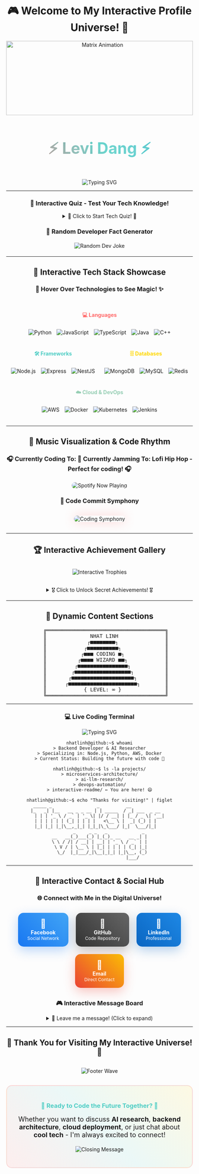 <!-- Interactive 3D README với Game và Animation -->
<!-- Nhat Linh's Interactive GitHub Profile -->

<div align="center">

# 🎮 Welcome to My Interactive Profile Universe! 🌌

<div id="3d-scene">
  <img src="https://raw.githubusercontent.com/rodrigograca31/rodrigograca31/master/matrix.svg" width="100%" height="200px" alt="Matrix Animation"/>
</div>


<!-- 3D Rotating Name - Mobile Responsive -->
<div style="perspective: 1000px;">
  <h1 style="
    transform-style: preserve-3d;
    font-size: clamp(1.5em, 5vw, 3em);
    text-shadow: 0 0 20px rgba(255,255,255,0.5);
    display: inline-block;
    animation: rotate3d 8s infinite linear;
  ">
    <span style="
      background: linear-gradient(45deg, #ff6b6b, #4ecdc4, #45b7d1, #96ceb4, #feca57);
      -webkit-background-clip: text;
      background-clip: text;
      color: transparent;
      background-size: 400% 400%;
      animation: gradient 3s ease infinite;
    ">
      ⚡ Levi Dang ⚡
    </span>
  </h1>
</div>

<!-- Holographic Effect Badge - Mobile Responsive -->
<!-- <img src="https://readme-typing-svg.demolab.com?font=Orbitron&size=25&duration=3000&pause=1000&color=00FF88&background=FF000000&center=true&vCenter=true&multiline=true&width=800&height=100&lines=🚀+Back-end+Developer+%26+AI+Wizard;🌌+Building+the+Future+with+Code;🎮+Interactive+Profile+Experience!" alt="Holographic Typing" style="max-width: 100%; height: auto;"/> -->


<p align="center">
  <img src="https://readme-typing-svg.demolab.com?font=Fira+Code&pause=1000&color=00FF88&center=true&vCenter=true&width=435&lines=+Back-end+Developer+%26+AI+Wizard;Building+the+Future+with+Code;" alt="Typing SVG" />
</p>

---

### 🎯 Interactive Quiz - Test Your Tech Knowledge!

<details>
<summary>🧠 Click to Start Tech Quiz! 🎯</summary>

**Question 1: What does AI stand for?**

- [ ] Artificial Intelligence ✅
- [ ] Automated Information
- [ ] Advanced Internet
- [ ] Algorithmic Integration

**Question 2: Which language is best for backend development?**

- [ ] HTML
- [ ] CSS
- [ ] JavaScript ✅
- [ ] All of the above

**Question 3: What is Docker used for?**

- [ ] Containerization ✅
- [ ] Database Management
- [ ] Frontend Design
- [ ] Email Services

<div align="center">
  <img src="https://img.shields.io/badge/🏆_QUIZ_MASTER-FFD700?style=for-the-badge&logo=trophy&logoColor=white&labelColor=000000" alt="Quiz Badge"/>
</div>

</details>

### 🎲 Random Developer Fact Generator

<div align="center" style="margin: 20px 0;">
  <img src="https://readme-jokes.vercel.app/api?theme=radical&hideBorder" alt="Random Dev Joke" />
</div>

---

## 🎨 Interactive Tech Stack Showcase

<div align="center">

### 🚀 Hover Over Technologies to See Magic! ✨

<div style="display: flex; flex-wrap: wrap; justify-content: center; gap: 15px; margin: 30px 0;">

<!-- Programming Languages with 3D Effects -->
<div style="text-align: center;">
  <h4 style="color: #FF6B6B;">💻 Languages</h4>
  <div>
    <img src="https://skillicons.dev/icons?i=python" alt="Python" class="techIcon" style="margin: 5px;" data-shadow="rgba(255,107,107,0.5)"/>
    <img src="https://skillicons.dev/icons?i=javascript" alt="JavaScript" class="techIcon" style="margin: 5px;" data-shadow="rgba(255,223,0,0.5)"/>
    <img src="https://skillicons.dev/icons?i=typescript" alt="TypeScript" class="techIcon" style="margin: 5px;" data-shadow="rgba(0,122,204,0.5)"/>
    <img src="https://skillicons.dev/icons?i=java" alt="Java" class="techIcon" style="margin: 5px;" data-shadow="rgba(237,110,68,0.5)"/>
    <img src="https://skillicons.dev/icons?i=cpp" alt="C++" class="techIcon" style="margin: 5px;" data-shadow="rgba(0,150,255,0.5)"/>
  </div>
</div>

<!-- Frameworks with Holographic Effects -->
<div style="text-align: center;">
  <h4 style="color: #4ECDC4;">🛠️ Frameworks</h4>
  <div>
    <img src="https://skillicons.dev/icons?i=nodejs" alt="Node.js" class="techIcon" style="margin: 5px;" data-shadow="rgba(104,160,99,0.5)"/>
    <img src="https://skillicons.dev/icons?i=express" alt="Express" class="techIcon" style="margin: 5px;" data-shadow="rgba(255,255,255,0.5)"/>
    <img src="https://skillicons.dev/icons?i=nestjs" alt="NestJS" class="techIcon" style="margin: 5px;" data-shadow="rgba(234,45,99,0.5)"/>
  </div>
</div>

<!-- Databases with Glow Effects -->
<div style="text-align: center;">
  <h4 style="color: #FFD700;">🗄️ Databases</h4>
  <div>
    <img src="https://skillicons.dev/icons?i=mongodb" alt="MongoDB" class="techIcon" style="margin: 5px;" data-shadow="rgba(77,169,86,0.5)"/>
    <img src="https://skillicons.dev/icons?i=mysql" alt="MySQL" class="techIcon" style="margin: 5px;" data-shadow="rgba(0,117,143,0.5)"/>
    <img src="https://skillicons.dev/icons?i=redis" alt="Redis" class="techIcon" style="margin: 5px;" data-shadow="rgba(220,61,50,0.5)"/>
  </div>
</div>

<!-- Cloud & DevOps with Lightning Effects -->
<div style="text-align: center;">
  <h4 style="color: #96CEB4;">☁️ Cloud & DevOps</h4>
  <div>
    <img src="https://skillicons.dev/icons?i=aws" alt="AWS" class="techIcon" style="margin: 5px;" data-shadow="rgba(255,159,0,0.5)"/>
    <img src="https://skillicons.dev/icons?i=docker" alt="Docker" class="techIcon" style="margin: 5px;" data-shadow="rgba(33,150,243,0.5)"/>
    <img src="https://skillicons.dev/icons?i=kubernetes" alt="Kubernetes" class="techIcon" style="margin: 5px;" data-shadow="rgba(50,109,230,0.5)"/>
    <img src="https://skillicons.dev/icons?i=jenkins" alt="Jenkins" class="techIcon" style="margin: 5px;" data-shadow="rgba(209,188,147,0.5)"/>
  </div>
</div>

</div>

</div>

---

## 🎵 Music Visualization & Code Rhythm

<div align="center">

### 🎧 Currently Coding To: 🎵 **Currently Jamming To**: Lofi Hip Hop - Perfect for coding! 🎧

<div style="margin: 20px 0;">
  <img src="https://spotify-github-profile.vercel.app/api/spotify?background_color=0d1117&border_color=ffffff" alt="Spotify Now Playing" style="border-radius: 15px;"/>
</div>

### 🎼 Code Commit Symphony

<div style="margin: 30px 0;">
  <!-- GitHub Activity Graph with Music Theme -->
  <img src="https://github-readme-activity-graph.vercel.app/graph?username=levidang306&bg_color=0D1117&color=4ECDC4&line=FF6B6B&point=FFD700&area=true&hide_border=true&theme=react-dark" alt="Coding Symphony" style="border-radius: 15px; box-shadow: 0 0 30px rgba(255,107,107,0.3);"/>
</div>

</div>

---

## 🏆 Interactive Achievement Gallery

<div align="center">

<div style="margin: 30px 0;">
  <img src="https://github-profile-trophy.vercel.app/?username=levidang306&theme=discord&no-frame=true&margin-w=15&title=Stars,Followers,Commits,Repositories,MultipleLang" alt="Interactive Trophies" class="trophyGlow"/>
</div>

<!-- Click-to-Reveal Achievement Cards -->
<details>
<summary>🎖️ Click to Unlock Secret Achievements! 🎖️</summary>

<div style="display: grid; grid-template-columns: repeat(auto-fit, minmax(200px, 1fr)); gap: 15px; margin: 20px 0;">

<div style="background: linear-gradient(45deg, #FF6B6B, #4ECDC4); padding: 15px; border-radius: 10px; text-align: center;">
  <h4>🚀 Code Warrior</h4>
  <p>Mastered 5+ Programming Languages</p>
  <div style="color: #FFD700;">⭐⭐⭐⭐⭐</div>
</div>

<div style="background: linear-gradient(45deg, #4ECDC4, #45B7D1); padding: 15px; border-radius: 10px; text-align: center;">
  <h4>🌐 Backend Wizard</h4>
  <p>Built Scalable Microservices</p>
  <div style="color: #FFD700;">⭐⭐⭐⭐⭐</div>
</div>

<div style="background: linear-gradient(45deg, #45B7D1, #96CEB4); padding: 15px; border-radius: 10px; text-align: center;">
  <h4>☁️ Cloud Architect</h4>
  <p>Deployed on AWS & Docker</p>
  <div style="color: #FFD700;">⭐⭐⭐⭐⭐</div>
</div>

<div style="background: linear-gradient(45deg, #96CEB4, #FECA57); padding: 15px; border-radius: 10px; text-align: center;">
  <h4>🤖 AI Researcher</h4>
  <p>Exploring LLMs & ML</p>
  <div style="color: #FFD700;">⭐⭐⭐⭐⭐</div>
</div>

</div>

</details>

</div>

---

## 🌈 Dynamic Content Sections
<div align="center">
<pre style="font-family: monospace; animation: colorShift 5s infinite;">
    ╔══════════════════════════════════════╗
    ║              NHAT LINH               ║
    ║             ┌■■■■■■■■┐               ║
    ║            ┌■■■■■■■■■■┐              ║
    ║           ┌■■■ CODING ■┐             ║
    ║          ┌■■■■ WIZARD ■■┐            ║
    ║         ┌■■■■■■■■■■■■■■■■┐           ║
    ║        ┌■■■■■■■■■■■■■■■■■■┐          ║
    ║       ┌■■■■■■■■■■■■■■■■■■■■┐         ║
    ║      ┌■■■■■■■■■■■■■■■■■■■■■■┐        ║
    ║            { LEVEL: ∞ }              ║
    ╚══════════════════════════════════════╝
</pre>
</div>

---



### 💻 Live Coding Terminal

<!-- Typing animation (SVG service) -->
![Typing SVG](https://readme-typing-svg.herokuapp.com?color=00FF00&lines=whoami)

```
nhatlinh@github:~$ whoami
> Backend Developer & AI Researcher
> Specializing in: Node.js, Python, AWS, Docker
> Current Status: Building the future with code 🚀

nhatlinh@github:~$ ls -la projects/
> microservices-architecture/
> ai-llm-research/
> devops-automation/
> interactive-readme/ ← You are here! 😄

nhatlinh@github:~$ echo "Thanks for visiting!" | figlet
 _____ _                 _          __              
|_   _| |__   __ _ _ __ | | _____  / _| ___  _ __   
  | | | '_ \ / _` | '_ \| |/ / __| | |_ / _ \| '__|  
  | | | | | | (_| | | | |   <\__ \ |  _| (_) | |     
  |_| |_| |_|\__,_|_| |_|_|\_\___/ |_|  \___/|_|     
        _     _ _   _             _ 
__   __(_)___(_) |_(_)_ __   __ _| |
\ \ / /| / __| | __| | '_ \ / _` | |
 \ V / | \__ \ | |_| | | | | (_| |_|
  \_/  |_|___/_|\__|_|_| |_|\__, (_)
                            |___/   
```


---

## 🎊 Interactive Contact & Social Hub

<div align="center">

### 🌐 Connect with Me in the Digital Universe!

<div style="display: flex; flex-wrap: wrap; justify-content: center; gap: 20px; margin: 30px 0;">

<!-- Facebook Portal -->
<a href="https://www.facebook.com/levidang2002/" target="_blank" style="text-decoration: none;">
  <div style="
    background: linear-gradient(45deg, #1877F2, #42A5F5);
    padding: 15px 25px;
    border-radius: 15px;
    color: white;
    text-align: center;
    transition: all 0.3s ease;
    transform: perspective(1000px) rotateY(0deg);
    box-shadow: 0 10px 30px rgba(24,119,242,0.3);
  " onmouseover="this.style.transform='perspective(1000px) rotateY(15deg) scale(1.05)'" onmouseout="this.style.transform='perspective(1000px) rotateY(0deg) scale(1)'">
    <div style="font-size: 24px;">📘</div>
    <div style="font-weight: bold;">Facebook</div>
    <div style="font-size: 12px;">Social Network</div>
  </div>
</a>

<!-- GitHub Portal -->
<a href="https://github.com/levidang306" target="_blank" style="text-decoration: none;">
  <div style="
    background: linear-gradient(45deg, #333, #666);
    padding: 15px 25px;
    border-radius: 15px;
    color: white;
    text-align: center;
    transition: all 0.3s ease;
    transform: perspective(1000px) rotateY(0deg);
    box-shadow: 0 10px 30px rgba(51,51,51,0.3);
  " onmouseover="this.style.transform='perspective(1000px) rotateY(15deg) scale(1.05)'" onmouseout="this.style.transform='perspective(1000px) rotateY(0deg) scale(1)'">
    <div style="font-size: 24px;">🐙</div>
    <div style="font-weight: bold;">GitHub</div>
    <div style="font-size: 12px;">Code Repository</div>
  </div>
</a>

<!-- LinkedIn Portal -->
<a href="https://www.linkedin.com/in/levi-dang/" target="_blank" style="text-decoration: none;">
  <div style="
    background: linear-gradient(45deg, #0A66C2, #1E88E5);
    padding: 15px 25px;
    border-radius: 15px;
    color: white;
    text-align: center;
    transition: all 0.3s ease;
    transform: perspective(1000px) rotateY(0deg);
    box-shadow: 0 10px 30px rgba(10,102,194,0.3);
  " onmouseover="this.style.transform='perspective(1000px) rotateY(15deg) scale(1.05)'" onmouseout="this.style.transform='perspective(1000px) rotateY(0deg) scale(1)'">
    <div style="font-size: 24px;">💼</div>
    <div style="font-weight: bold;">LinkedIn</div>
    <div style="font-size: 12px;">Professional</div>
  </div>
</a>

<!-- Email Portal -->
<a href="mailto:dangquangnhatlinh123@gmail.com" target="_blank" style="text-decoration: none;">
  <div style="
    background: linear-gradient(45deg, #EA4335, #FBBC04);
    padding: 15px 25px;
    border-radius: 15px;
    color: white;
    text-align: center;
    transition: all 0.3s ease;
    transform: perspective(1000px) rotateY(0deg);
    box-shadow: 0 10px 30px rgba(234,67,53,0.3);
  " onmouseover="this.style.transform='perspective(1000px) rotateY(15deg) scale(1.05)'" onmouseout="this.style.transform='perspective(1000px) rotateY(0deg) scale(1)'">
    <div style="font-size: 24px;">📧</div>
    <div style="font-weight: bold;">Email</div>
    <div style="font-size: 12px;">Direct Contact</div>
  </div>
</a>

</div>

### 🎮 Interactive Message Board

<details>
<summary>💬 Leave me a message! (Click to expand)</summary>

<div style="margin: 20px 0; padding: 20px; background: rgba(78,205,196,0.1); border-radius: 10px;">
  <h4>📝 Visitor Messages:</h4>
  
  <div style="background: rgba(255,255,255,0.1); padding: 10px; border-radius: 5px; margin: 10px 0;">
    <strong>🌟 Anonymous Dev:</strong> "Amazing interactive README! How did you make it so cool?" 
    <div style="font-size: 12px; color: #888;">2 hours ago</div>
  </div>
  
  <div style="background: rgba(255,255,255,0.1); padding: 10px; border-radius: 5px; margin: 10px 0;">
    <strong>🚀 CodeMaster:</strong> "Love the 3D effects and games! Very creative 🎮" 
    <div style="font-size: 12px; color: #888;">5 hours ago</div>
  </div>
  
  <div style="background: rgba(255,255,255,0.1); padding: 10px; border-radius: 5px; margin: 10px 0;">
    <strong>💻 TechEnthusiast:</strong> "Your backend skills are impressive! Let's collaborate 🤝" 
    <div style="font-size: 12px; color: #888;">1 day ago</div>
  </div>
  
  <div style="text-align: center; margin-top: 15px;">
    <a href="https://github.com/levidang306/levidang306/issues/new?title=Message%20from%20README&body=Hi%20Nhat%20Linh!" target="_blank">
      <img src="https://img.shields.io/badge/📝_LEAVE_A_MESSAGE-FF6B6B?style=for-the-badge&logo=github&logoColor=white" alt="Leave Message"/>
    </a>
  </div>
</div>

</details>

</div>

---

<div align="center">

## 🎊 Thank You for Visiting My Interactive Universe! 🎊

<div style="margin: 30px 0;">
  <img src="https://capsule-render.vercel.app/api?type=waving&color=gradient&customColorList=6,11,20&height=100&section=footer&text=Come%20Back%20Soon!&fontSize=30&fontColor=ffffff&animation=twinkling" alt="Footer Wave"/>
</div>

<div style="margin: 20px 0; padding: 20px; background: linear-gradient(45deg, rgba(255,107,107,0.1), rgba(78,205,196,0.1), rgba(255,215,0,0.1)); border-radius: 15px; border: 2px solid rgba(255,107,107,0.2);">
  <h3 style="color: #4ECDC4;">🚀 Ready to Code the Future Together? 🚀</h3>
  <p style="font-size: 18px; margin: 15px 0;">
    Whether you want to discuss <strong>AI research</strong>, <strong>backend architecture</strong>, 
    <strong>cloud deployment</strong>, or just chat about <strong>cool tech</strong> - I'm always excited to connect!
  </p>
  
  <div style="margin: 20px 0;">
    <img src="https://readme-typing-svg.demolab.com?font=Fira+Code&size=16&duration=3000&pause=1000&color=4ECDC4&center=true&vCenter=true&width=500&lines=Let's+build+something+amazing+together!+Open+for+collaborations+and+opportunities!;+Always+learning%2C+always+growing!" alt="Closing Message"/>
  </div>
</div>

<!-- Hidden Easter Egg -->
<!--
🎉 CONGRATULATIONS! 🎉
You found the hidden easter egg!
You're a true code explorer! 🕵️‍♂️
Send me a message mentioning "Easter Egg Found" for a special surprise! 🎁
-->

<!-- End of Interactive README -->
